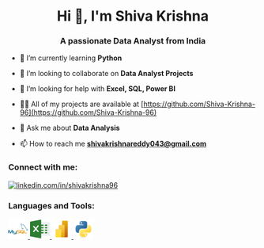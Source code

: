 <h1 align="center">Hi 👋, I'm Shiva Krishna</h1>
<h3 align="center">A passionate Data Analyst from India</h3>


- 🌱 I’m currently learning **Python**

- 👯 I’m looking to collaborate on **Data Analyst Projects**

- 🤝 I’m looking for help with **Excel, SQL, Power BI**

- 👨‍💻 All of my projects are available at [https://github.com/Shiva-Krishna-96](https://github.com/Shiva-Krishna-96)

- 💬 Ask me about **Data Analysis**

- 📫 How to reach me **shivakrishnareddy043@gmail.com**

<h3 align="left">Connect with me:</h3>
<p align="left">
<a href="https://linkedin.com/in/linkedin.com/in/shivakrishna96" target="blank"><img align="center" src="https://raw.githubusercontent.com/rahuldkjain/github-profile-readme-generator/master/src/images/icons/Social/linked-in-alt.svg" alt="linkedin.com/in/shivakrishna96" height="30" width="40" /></a>
</p>

<h3 align="left">Languages and Tools:</h3>
<p align="left">
  <a href="https://www.mysql.com/" target="_blank" rel="noreferrer">
    <img src="https://raw.githubusercontent.com/devicons/devicon/master/icons/mysql/mysql-original-wordmark.svg" alt="mysql" width="40" height="40"/>
  </a> 
  
  <a href="https://www.microsoft.com/en-us/microsoft-365/excel" target="_blank" rel="noreferrer">
    <img src="https://github.com/Shiva-Krishna-96/Shiva-Krishna-96/blob/main/excel.png" alt="Excel" width="40" height="40"/>
  </a>

  <a href="https://powerbi.microsoft.com/" target="_blank" rel="noreferrer">
    <img src="https://github.com/Shiva-Krishna-96/Shiva-Krishna-96/blob/main/power%20bi.png" alt="Power BI" width="40" height="40"/>
  </a>

  <a href="https://www.python.org" target="_blank" rel="noreferrer">
    <img src="https://raw.githubusercontent.com/devicons/devicon/master/icons/python/python-original.svg" alt="python" width="40" height="40"/>
  </a>

  
</p>

